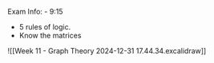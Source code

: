 Exam Info: - 9:15
- 5 rules of logic.
- Know the matrices

![[Week 11 - Graph Theory 2024-12-31 17.44.34.excalidraw]]

